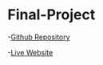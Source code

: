 # Final-Project


-[Github Repository](https://github.com/bbylfevmp/Final-Project)


-[Live Website](https://bbylfevmp.github.io/Final-Project/)
